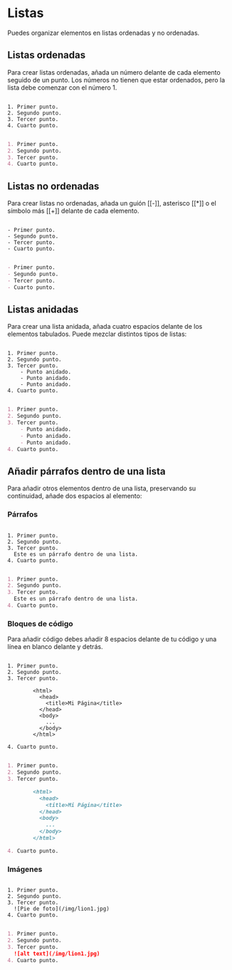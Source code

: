 # Listas

Puedes organizar elementos en listas ordenadas y no ordenadas.

## Listas ordenadas

Para crear listas ordenadas, añada un número delante de cada elemento seguido de un punto. Los números no tienen que estar ordenados, pero la lista debe comenzar con el número 1.

```demo[markdown]

1. Primer punto.
2. Segundo punto.
3. Tercer punto.
4. Cuarto punto.

```

```markdown

1. Primer punto.
2. Segundo punto.
3. Tercer punto.
4. Cuarto punto.

```

## Listas no ordenadas

Para crear listas no ordenadas, añada un guión [[-]], asterisco [[*]] o el símbolo más [[+]] delante de cada elemento.

```demo[markdown]

- Primer punto.
- Segundo punto.
- Tercer punto.
- Cuarto punto.

```

```markdown

- Primer punto.
- Segundo punto.
- Tercer punto.
- Cuarto punto.

```

## Listas anidadas

Para crear una lista anidada, añada cuatro espacios delante de los elementos tabulados. Puede mezclar distintos tipos de listas:

```demo[markdown]

1. Primer punto.
2. Segundo punto.
3. Tercer punto.
    - Punto anidado.
    - Punto anidado.
    - Punto anidado.
4. Cuarto punto.

```

```markdown

1. Primer punto.
2. Segundo punto.
3. Tercer punto.
    - Punto anidado.
    - Punto anidado.
    - Punto anidado.
4. Cuarto punto.

```

## Añadir párrafos dentro de una lista

Para añadir otros elementos dentro de una lista, preservando su continuidad, añade dos espacios al elemento:

### Párrafos

```demo[markdown]

1. Primer punto.
2. Segundo punto.
3. Tercer punto.
  Este es un párrafo dentro de una lista.
4. Cuarto punto.

```

```markdown

1. Primer punto.
2. Segundo punto.
3. Tercer punto.
  Este es un párrafo dentro de una lista.
4. Cuarto punto.

```

### Bloques de código

Para añadir código debes añadir 8 espacios delante de tu código y una línea en blanco delante y detrás.

```demo[markdown]

1. Primer punto.
2. Segundo punto.
3. Tercer punto.

        <html>
          <head>
            <title>Mi Página</title>
          </head>
          <body>
            ...
          </body>
        </html>

4. Cuarto punto.

```

```markdown

1. Primer punto.
2. Segundo punto.
3. Tercer punto.

        <html>
          <head>
            <title>Mi Página</title>
          </head>
          <body>
            ...
          </body>
        </html>

4. Cuarto punto.

```

### Imágenes

```demo[markdown]

1. Primer punto.
2. Segundo punto.
3. Tercer punto.
  ![Pie de foto](/img/lion1.jpg)
4. Cuarto punto.

```

```markdown

1. Primer punto.
2. Segundo punto.
3. Tercer punto.
  ![alt text](/img/lion1.jpg)
4. Cuarto punto.

```
